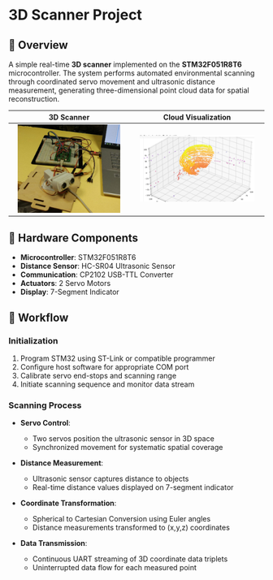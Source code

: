 # 3D Scanner Project

## 📖 Overview

A simple real-time **3D scanner** implemented on the **STM32F051R8T6** microcontroller. The system performs automated environmental scanning through coordinated servo movement and ultrasonic distance measurement, generating three-dimensional point cloud data for spatial reconstruction.


<div align="center">

| 3D Scanner | Cloud Visualization |
|:--------------:|:----------------:|
| <img src="tex_src/pictures/scan2.jpg" alt="3d-scanner" width="90%"> | <img src="tex_src/pictures/graph1.png" alt="dots-cloud" width="90%"> |

</div>

## 🔧 Hardware Components
- **Microcontroller**: STM32F051R8T6
- **Distance Sensor**: HC-SR04 Ultrasonic Sensor
- **Communication**: CP2102 USB-TTL Converter
- **Actuators**: 2 Servo Motors
- **Display**: 7-Segment Indicator


## 🚀 Workflow

### Initialization
1. Program STM32 using ST-Link or compatible programmer
2. Configure host software for appropriate COM port
3. Calibrate servo end-stops and scanning range
4. Initiate scanning sequence and monitor data stream

### Scanning Process
- **Servo Control**: 
   - Two servos position the ultrasonic sensor in 3D space
   - Synchronized movement for systematic spatial coverage

- **Distance Measurement**:
   - Ultrasonic sensor captures distance to objects
   - Real-time distance values displayed on 7-segment indicator

- **Coordinate Transformation**:
   - Spherical to Cartesian Conversion using Euler angles
   - Distance measurements transformed to (x,y,z) coordinates

- **Data Transmission**:
   - Continuous UART streaming of 3D coordinate data triplets
   - Uninterrupted data flow for each measured point

